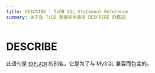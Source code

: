 ```yaml
---
title: DESCRIBE | TiDB SQL Statement Reference
summary: 关于在 TiDB 数据库中使用 DESCRIBE 的概述。
---
```


# DESCRIBE

此语句是 [`EXPLAIN`](/sql-statements/sql-statement-explain.md) 的别名。它是为了与 MySQL 兼容而包含的。